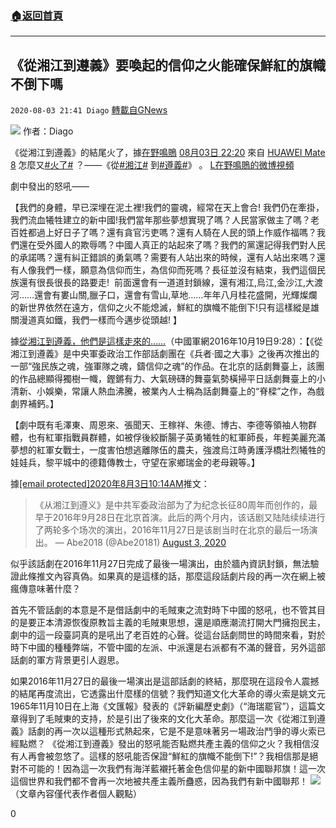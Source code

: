 ###  [:house:返回首頁](https://github.com/ourhimalayas/txt)
---

## 《從湘江到遵義》要喚起的信仰之火能確保鮮紅的旗幟不倒下嗎
`2020-08-03 21:41 Diago` [轉載自GNews](https://gnews.org/zh-hant/284684/)

![](https://s3.amazonaws.com/gnews-media-offload/wp-content/uploads/2020/08/03204308/%E5%B0%81%E9%9D%A2-11.jpg)
作者：Diago

《從湘江到遵義》的結尾火了，據[在野鳴鵙](https://weibo.com/3062616015?refer_flag=1001030103_) [08月03日 22:20](https://weibo.com/3062616015/JefwSAf4n?refer_flag=1001030103_) 來自 [HUAWEI Mate 8](https://app.weibo.com/t/feed/6BAMHj) 怎麼又[#火了#](https://s.weibo.com/weibo/%23%E7%81%AB%E4%BA%86%23) ？——《從[#湘江#](https://s.weibo.com/weibo/%23%E6%B9%98%E6%B1%9F%23) 到[#遵義#](https://s.weibo.com/weibo?q=%23%E9%81%B5%E4%B9%89%23)》 。 [L在野鳴鵙的微博視頻](http://t.cn/A6Ut9iJD)

劇中發出的怒吼——

【我們的身體，早已深埋在泥土裡!我們的靈魂，經常在天上會合! 我們仍在牽掛，我們流血犧牲建立的新中國!我們當年那些夢想實現了嗎？人民當家做主了嗎？老百姓都過上好日子了嗎？還有貪官污吏嗎？還有人騎在人民的頭上作威作福嗎？我們還在受外國人的欺辱嗎？中國人真正的站起來了嗎？我們的黨還記得我們對人民的承諾嗎？還有糾正錯誤的勇氣嗎？需要有人站出來的時候，還有人站出來嗎？還有人像我們一樣，願意為信仰而生，為信仰而死嗎？長征並沒有結束，我們這個民族還有很長很長的路要走!  前面還會有一道道封鎖線，還有湘江,烏江,金沙江,大渡河……還會有婁山關,臘子口，還會有雪山,草地……年年八月桂花盛開，光輝燦爛的新世界依然在遠方，信仰之火不能熄滅，鮮紅的旗幟不能倒下!只有這樣縱是雄關漫道真如鐵，我們一樣而今邁步從頭越! 】

據[從湘江到遵義，他們是這樣走來的……](http://www.81.cn/ysj/2016-10/19/content_7309886.htm)（中國軍網2016年10月19日9:28）：【《從湘江到遵義》是中央軍委政治工作部話劇團在《兵者·國之大事》之後再次推出的一部“強民族之魂，強軍隊之魂，鑄信仰之魂”的作品。在北京的話劇舞臺上，該團的作品總顯得獨樹一幟，鏗鏘有力、大氣磅礴的舞臺氣勢橫掃平日話劇舞臺上的小清新、小娛樂，常讓人熱血沸騰，被業內人士稱為話劇舞臺上的“脊樑”之作，為戲劇界補鈣。】

【劇中既有毛澤東、周恩來、張聞天、王稼祥、朱德、博古、李德等領袖人物群體，也有紅軍指戰員群體，如被俘後絞斷腸子英勇犧牲的紅軍師長，年輕美麗充滿夢想的紅軍女戰士，一度害怕想逃離隊伍的農夫，強渡烏江時勇護浮橋壯烈犧牲的娃娃兵，黎平城中的德籍傳教士，守望在家鄉瑞金的老母親等。】

據[\[email protected\]](https://twitter.com/Abe20181)[2020年8月3日10:14AM](https://twitter.com/Abe20181/status/1290108861597114368)推文：

> 《从湘江到遵义》是中共军委政治部为了为纪念长征80周年而创作的，最早于2016年9月28日在北京首演。此后的两个月内，该话剧又陆陆续续进行了两轮多个场次的演出，2016年11月27日是该剧当时在北京的最后一场演出。
> — Abe2018 (@Abe20181) [August 3, 2020](https://twitter.com/Abe20181/status/1290108861597114368?ref_src=twsrc%5Etfw)

似乎該話劇在2016年11月27日完成了最後一場演出，由於牆內資訊封鎖，無法驗證此條推文內容真偽。如果真的是這樣的話，那麼這段話劇片段的再一次在網上被瘋傳意味著什麼？

首先不管話劇的本意是不是借話劇中的毛賊東之流對時下中國的怒吼，也不管其目的是要正本清源恢復原教旨主義的毛賊東思想，還是順應潮流打開大門擁抱民主，劇中的這一段臺詞真的是吼出了老百姓的心聲。從這台話劇問世的時間來看，對於時下中國的種種弊端，不管中國的左派、中派還是右派都有不滿的聲音，另外這部話劇的軍方背景更引人遐思。

如果2016年11月27日的最後一場演出是這部話劇的終結，那麼現在這段令人震撼的結尾再度流出，它透露出什麼樣的信號？我們知道文化大革命的導火索是姚文元1965年11月10日在上海《文匯報》發表的《評新編歷史劇》（“海瑞罷官”），這篇文章得到了毛賊東的支持，於是引出了後來的文化大革命。那麼這一次《從湘江到遵義》話劇的再一次以這種形式熱起來，它是不是意味著另一場政治鬥爭的導火索已經點燃？ 《從湘江到遵義》發出的怒吼能否點燃共產主義的信仰之火？我相信沒有人再會被忽悠了。這樣的怒吼能否保證“鮮紅的旗幟不能倒下!”？我相信那是絕對不可能的！因為這一次我們有海洋藍襯托著金色信仰星的新中國聯邦旗！這一次這個世界和我們都不會再一次地被共產主義所蠱惑，因為我們有新中國聯邦！
![](https://s3.amazonaws.com/gnews-media-offload/wp-content/uploads/2020/08/03213532/%E4%B8%8B%E8%BC%89.jpg)
（文章內容僅代表作者個人觀點）

0
